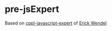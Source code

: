 # pre-jsExpert

Based on [cppl-javascript-expert](https://github.com/ErickWendel/cppl-javascript-expert) of [Erick Wendel](https://github.com/ErickWendel)
